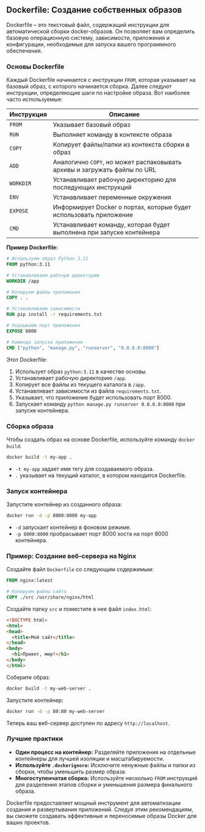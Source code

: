 ## Dockerfile: Создание собственных образов

Dockerfile – это текстовый файл, содержащий инструкции для автоматической сборки docker-образов. Он позволяет вам определить базовую операционную систему, зависимости, приложения и конфигурации, необходимые для запуска вашего программного обеспечения. 

### Основы Dockerfile

Каждый Dockerfile начинается с инструкции `FROM`, которая указывает на базовый образ, с которого начинается сборка. Далее следуют инструкции, определяющие шаги по настройке образа. Вот наиболее часто используемые:

| Инструкция | Описание |
|---|---|
| `FROM` | Указывает базовый образ |
| `RUN` | Выполняет команду в контексте образа |
| `COPY` | Копирует файлы/папки из контекста сборки в образ |
| `ADD` | Аналогично `COPY`, но может распаковывать архивы и загружать файлы по URL |
| `WORKDIR` | Устанавливает рабочую директорию для последующих инструкций |
| `ENV` | Устанавливает переменные окружения |
| `EXPOSE` | Информирует Docker о портах, которые будет использовать приложение |
| `CMD` | Устанавливает команду, которая будет выполнена при запуске контейнера |

**Пример Dockerfile:**

```dockerfile
# Используем образ Python 3.11
FROM python:3.11

# Устанавливаем рабочую директорию
WORKDIR /app

# Копируем файлы приложения
COPY . .

# Устанавливаем зависимости
RUN pip install -r requirements.txt

# Указываем порт приложения
EXPOSE 8000

# Команда запуска приложения
CMD ["python", "manage.py", "runserver", "0.0.0.0:8000"]
```

Этот Dockerfile:

1. Использует образ `python:3.11` в качестве основы.
2. Устанавливает рабочую директорию `/app`.
3. Копирует все файлы из текущего каталога в `/app`.
4. Устанавливает зависимости из файла `requirements.txt`.
5. Указывает, что приложение будет использовать порт 8000.
6. Запускает команду `python manage.py runserver 0.0.0.0:8000` при запуске контейнера.

### Сборка образа

Чтобы создать образ на основе Dockerfile, используйте команду `docker build`. 

```bash
docker build -t my-app .
```

* `-t my-app` задает имя тегу для создаваемого образа. 
* `.` указывает на текущий каталог, в котором находится Dockerfile.

### Запуск контейнера

Запустите контейнер из созданного образа:

```bash
docker run -d -p 8000:8000 my-app
```

* `-d` запускает контейнер в фоновом режиме.
* `-p 8000:8000` пробрасывает порт 8000 хоста на порт 8000 контейнера.

### Пример: Создание веб-сервера на Nginx

Создайте файл `Dockerfile` со следующим содержимым:

```dockerfile
FROM nginx:latest

# Копируем файлы сайта
COPY ./src /usr/share/nginx/html
```

Создайте папку `src` и поместите в нее файл `index.html`:

```html
<!DOCTYPE html>
<html>
<head>
  <title>Мой сайт</title>
</head>
<body>
  <h1>Привет, мир!</h1>
</body>
</html>
```

Соберите образ:

```bash
docker build -t my-web-server .
```

Запустите контейнер:

```bash
docker run -d -p 80:80 my-web-server
```

Теперь ваш веб-сервер доступен по адресу `http://localhost`.

### Лучшие практики

* **Один процесс на контейнер:** Разделяйте приложения на отдельные контейнеры для лучшей изоляции и масштабируемости.
* **Используйте `.dockerignore`:** Исключите ненужные файлы и папки из сборки, чтобы уменьшить размер образа.
* **Многоступенчатая сборка:** Используйте несколько `FROM` инструкций для разделения этапов сборки и уменьшения размера финального образа.

Dockerfile предоставляет мощный инструмент для автоматизации создания и развертывания приложений. Следуя этим рекомендациям, вы сможете создавать эффективные и переносимые образы Docker для ваших проектов. 
